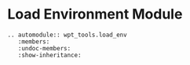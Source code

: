 # Load Environment Module

```{eval-rst}
.. automodule:: wpt_tools.load_env
   :members:
   :undoc-members:
   :show-inheritance:
```
